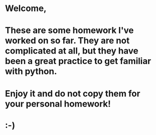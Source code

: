 # Welcome,
# These are some homework I've worked on so far. They are not complicated at all, but they have been a great practice to get familiar with python.
# Enjoy it and do not copy them for your personal homework!
# :-)
